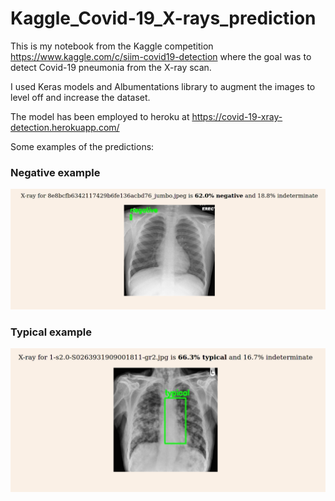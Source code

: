 # Kaggle_Covid-19_X-rays_prediction

This is my notebook from the Kaggle competition https://www.kaggle.com/c/siim-covid19-detection 
where the goal was to detect Covid-19 pneumonia from the X-ray scan.

I used Keras models and Albumentations library to augment the images to level off and increase the dataset.

The model has been employed to heroku at https://covid-19-xray-detection.herokuapp.com/

Some examples of the predictions:

### Negative example

![Negative example](./Images/Screenshot_20210718_204242.png)

### Typical example
![Typical example](./Images/Screenshot_20210718_204316.png)

